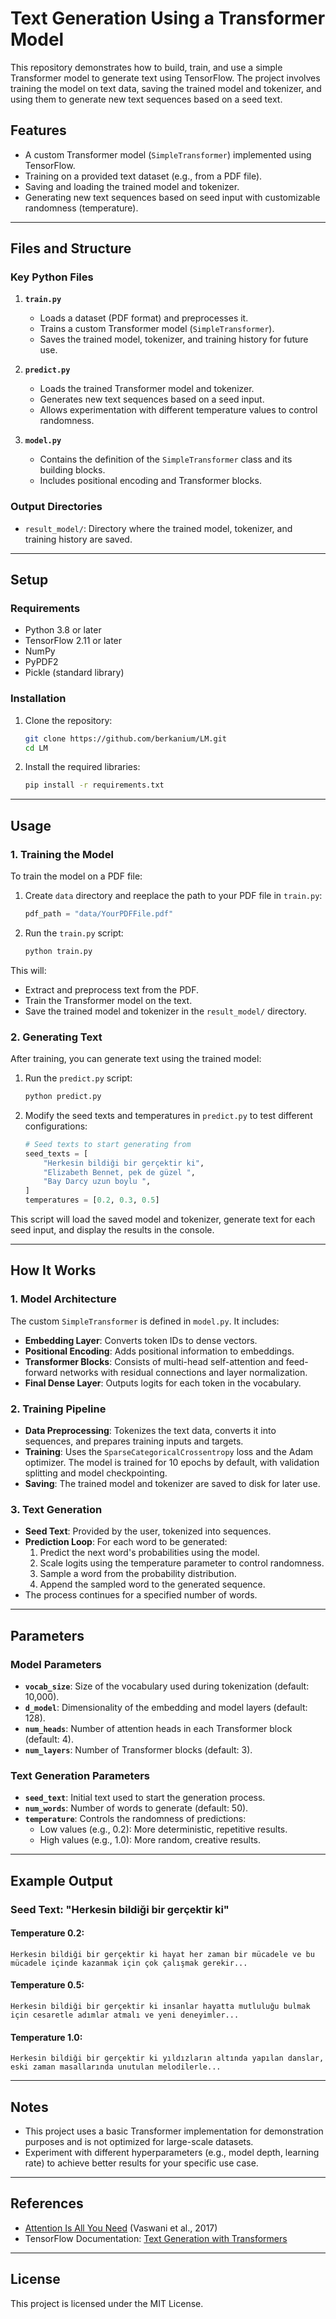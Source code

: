 # Text Generation Using a Transformer Model

This repository demonstrates how to build, train, and use a simple Transformer model to generate text using TensorFlow. The project involves training the model on text data, saving the trained model and tokenizer, and using them to generate new text sequences based on a seed text.

## Features

- A custom Transformer model (`SimpleTransformer`) implemented using TensorFlow.
- Training on a provided text dataset (e.g., from a PDF file).
- Saving and loading the trained model and tokenizer.
- Generating new text sequences based on seed input with customizable randomness (temperature).

---

## Files and Structure

### Key Python Files

1. **`train.py`**
   - Loads a dataset (PDF format) and preprocesses it.
   - Trains a custom Transformer model (`SimpleTransformer`).
   - Saves the trained model, tokenizer, and training history for future use.

2. **`predict.py`**
   - Loads the trained Transformer model and tokenizer.
   - Generates new text sequences based on a seed input.
   - Allows experimentation with different temperature values to control randomness.

3. **`model.py`**
   - Contains the definition of the `SimpleTransformer` class and its building blocks.
   - Includes positional encoding and Transformer blocks.

### Output Directories

- `result_model/`: Directory where the trained model, tokenizer, and training history are saved.

---

## Setup

### Requirements

- Python 3.8 or later
- TensorFlow 2.11 or later
- NumPy
- PyPDF2
- Pickle (standard library)

### Installation

1. Clone the repository:
   ```bash
   git clone https://github.com/berkanium/LM.git
   cd LM
   ```

2. Install the required libraries:
   ```bash
   pip install -r requirements.txt
   ```

---

## Usage

### 1. Training the Model

To train the model on a PDF file:

1. Create `data` directory and reeplace the path to your PDF file in `train.py`:
   ```python
   pdf_path = "data/YourPDFFile.pdf"
   ```

2. Run the `train.py` script:
   ```bash
   python train.py
   ```

This will:
- Extract and preprocess text from the PDF.
- Train the Transformer model on the text.
- Save the trained model and tokenizer in the `result_model/` directory.

### 2. Generating Text

After training, you can generate text using the trained model:

1. Run the `predict.py` script:
   ```bash
   python predict.py
   ```

2. Modify the seed texts and temperatures in `predict.py` to test different configurations:
   ```python
   # Seed texts to start generating from
   seed_texts = [
       "Herkesin bildiği bir gerçektir ki",
       "Elizabeth Bennet, pek de güzel ",
       "Bay Darcy uzun boylu ",
   ]
   temperatures = [0.2, 0.3, 0.5]
   ```

This script will load the saved model and tokenizer, generate text for each seed input, and display the results in the console.

---

## How It Works

### 1. Model Architecture

The custom `SimpleTransformer` is defined in `model.py`. It includes:
- **Embedding Layer**: Converts token IDs to dense vectors.
- **Positional Encoding**: Adds positional information to embeddings.
- **Transformer Blocks**: Consists of multi-head self-attention and feed-forward networks with residual connections and layer normalization.
- **Final Dense Layer**: Outputs logits for each token in the vocabulary.

### 2. Training Pipeline

- **Data Preprocessing**: Tokenizes the text data, converts it into sequences, and prepares training inputs and targets.
- **Training**: Uses the `SparseCategoricalCrossentropy` loss and the Adam optimizer. The model is trained for 10 epochs by default, with validation splitting and model checkpointing.
- **Saving**: The trained model and tokenizer are saved to disk for later use.

### 3. Text Generation

- **Seed Text**: Provided by the user, tokenized into sequences.
- **Prediction Loop**: For each word to be generated:
  1. Predict the next word's probabilities using the model.
  2. Scale logits using the temperature parameter to control randomness.
  3. Sample a word from the probability distribution.
  4. Append the sampled word to the generated sequence.
- The process continues for a specified number of words.

---

## Parameters

### Model Parameters

- **`vocab_size`**: Size of the vocabulary used during tokenization (default: 10,000).
- **`d_model`**: Dimensionality of the embedding and model layers (default: 128).
- **`num_heads`**: Number of attention heads in each Transformer block (default: 4).
- **`num_layers`**: Number of Transformer blocks (default: 3).

### Text Generation Parameters

- **`seed_text`**: Initial text used to start the generation process.
- **`num_words`**: Number of words to generate (default: 50).
- **`temperature`**: Controls the randomness of predictions:
  - Low values (e.g., 0.2): More deterministic, repetitive results.
  - High values (e.g., 1.0): More random, creative results.

---

## Example Output

### Seed Text: \"Herkesin bildiği bir gerçektir ki\"

#### Temperature 0.2:
```
Herkesin bildiği bir gerçektir ki hayat her zaman bir mücadele ve bu mücadele içinde kazanmak için çok çalışmak gerekir...
```

#### Temperature 0.5:
```
Herkesin bildiği bir gerçektir ki insanlar hayatta mutluluğu bulmak için cesaretle adımlar atmalı ve yeni deneyimler...
```

#### Temperature 1.0:
```
Herkesin bildiği bir gerçektir ki yıldızların altında yapılan danslar, eski zaman masallarında unutulan melodilerle...
```

---

## Notes

- This project uses a basic Transformer implementation for demonstration purposes and is not optimized for large-scale datasets.
- Experiment with different hyperparameters (e.g., model depth, learning rate) to achieve better results for your specific use case.

---

## References

- [Attention Is All You Need](https://arxiv.org/abs/1706.03762) (Vaswani et al., 2017)
- TensorFlow Documentation: [Text Generation with Transformers](https://www.tensorflow.org/tutorials/text/transformer)

---

## License

This project is licensed under the MIT License.
